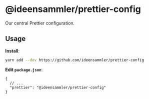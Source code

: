 # @ideensammler\/prettier-config

Our central Prettier configuration.

## Usage

**Install**:

```bash
yarn add --dev https://github.com/ideensammler/prettier-config
```

**Edit `package.json`**:

```jsonc
{
  // ...
  "prettier": "@ideensammler/prettier-config"
}
```
